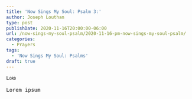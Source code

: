 ```yaml
---
title: 'Now Sings My Soul: Psalm 3:'
author: Joseph Louthan
type: post
publishDate: 2020-11-16T20:00:00-06:00
url: /now-sings-my-soul-psalm/2020-11-16-pm-now-sings-my-soul-psalm/
categories:
  - Prayers
tags:
  - 'Now Sings My Soul: Psalms'
draft: true
---
```


<pre>
<div style="font-variant: small-caps;">Lord</div>
Lorem ipsum
</pre>
